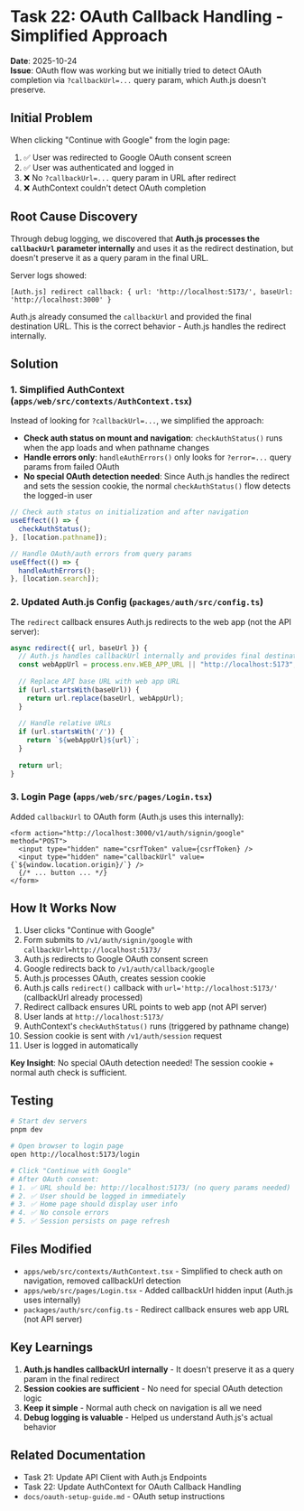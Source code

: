 # Task 22: OAuth Callback Handling - Simplified Approach

**Date**: 2025-10-24  
**Issue**: OAuth flow was working but we initially tried to detect OAuth completion via `?callbackUrl=...` query param, which Auth.js doesn't preserve.

## Initial Problem

When clicking "Continue with Google" from the login page:
1. ✅ User was redirected to Google OAuth consent screen
2. ✅ User was authenticated and logged in
3. ❌ No `?callbackUrl=...` query param in URL after redirect
4. ❌ AuthContext couldn't detect OAuth completion

## Root Cause Discovery

Through debug logging, we discovered that **Auth.js processes the `callbackUrl` parameter internally** and uses it as the redirect destination, but doesn't preserve it as a query param in the final URL.

Server logs showed:
```
[Auth.js] redirect callback: { url: 'http://localhost:5173/', baseUrl: 'http://localhost:3000' }
```

Auth.js already consumed the `callbackUrl` and provided the final destination URL. This is the correct behavior - Auth.js handles the redirect internally.

## Solution

### 1. Simplified AuthContext (`apps/web/src/contexts/AuthContext.tsx`)

Instead of looking for `?callbackUrl=...`, we simplified the approach:

- **Check auth status on mount and navigation**: `checkAuthStatus()` runs when the app loads and when pathname changes
- **Handle errors only**: `handleAuthErrors()` only looks for `?error=...` query params from failed OAuth
- **No special OAuth detection needed**: Since Auth.js handles the redirect and sets the session cookie, the normal `checkAuthStatus()` flow detects the logged-in user

```typescript
// Check auth status on initialization and after navigation
useEffect(() => {
  checkAuthStatus();
}, [location.pathname]);

// Handle OAuth/auth errors from query params
useEffect(() => {
  handleAuthErrors();
}, [location.search]);
```

### 2. Updated Auth.js Config (`packages/auth/src/config.ts`)

The `redirect` callback ensures Auth.js redirects to the web app (not the API server):

```typescript
async redirect({ url, baseUrl }) {
  // Auth.js handles callbackUrl internally and provides final destination as 'url'
  const webAppUrl = process.env.WEB_APP_URL || "http://localhost:5173";
  
  // Replace API base URL with web app URL
  if (url.startsWith(baseUrl)) {
    return url.replace(baseUrl, webAppUrl);
  }
  
  // Handle relative URLs
  if (url.startsWith('/')) {
    return `${webAppUrl}${url}`;
  }
  
  return url;
}
```

### 3. Login Page (`apps/web/src/pages/Login.tsx`)

Added `callbackUrl` to OAuth form (Auth.js uses this internally):

```tsx
<form action="http://localhost:3000/v1/auth/signin/google" method="POST">
  <input type="hidden" name="csrfToken" value={csrfToken} />
  <input type="hidden" name="callbackUrl" value={`${window.location.origin}/`} />
  {/* ... button ... */}
</form>
```

## How It Works Now

1. User clicks "Continue with Google"
2. Form submits to `/v1/auth/signin/google` with `callbackUrl=http://localhost:5173/`
3. Auth.js redirects to Google OAuth consent screen
4. Google redirects back to `/v1/auth/callback/google`
5. Auth.js processes OAuth, creates session cookie
6. Auth.js calls `redirect()` callback with `url='http://localhost:5173/'` (callbackUrl already processed)
7. Redirect callback ensures URL points to web app (not API server)
8. User lands at `http://localhost:5173/`
9. AuthContext's `checkAuthStatus()` runs (triggered by pathname change)
10. Session cookie is sent with `/v1/auth/session` request
11. User is logged in automatically

**Key Insight**: No special OAuth detection needed! The session cookie + normal auth check is sufficient.

## Testing

```bash
# Start dev servers
pnpm dev

# Open browser to login page
open http://localhost:5173/login

# Click "Continue with Google"
# After OAuth consent:
# 1. ✅ URL should be: http://localhost:5173/ (no query params needed)
# 2. ✅ User should be logged in immediately
# 3. ✅ Home page should display user info
# 4. ✅ No console errors
# 5. ✅ Session persists on page refresh
```

## Files Modified

- `apps/web/src/contexts/AuthContext.tsx` - Simplified to check auth on navigation, removed callbackUrl detection
- `apps/web/src/pages/Login.tsx` - Added callbackUrl hidden input (Auth.js uses internally)
- `packages/auth/src/config.ts` - Redirect callback ensures web app URL (not API server)

## Key Learnings

1. **Auth.js handles callbackUrl internally** - It doesn't preserve it as a query param in the final redirect
2. **Session cookies are sufficient** - No need for special OAuth detection logic
3. **Keep it simple** - Normal auth check on navigation is all we need
4. **Debug logging is valuable** - Helped us understand Auth.js's actual behavior

## Related Documentation

- Task 21: Update API Client with Auth.js Endpoints
- Task 22: Update AuthContext for OAuth Callback Handling
- `docs/oauth-setup-guide.md` - OAuth setup instructions
